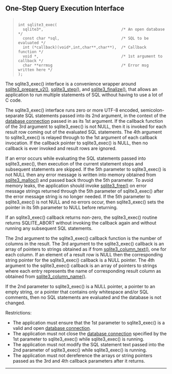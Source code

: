 ## One\-Step Query Execution Interface




> ```
> 
> int sqlite3_exec(
>   sqlite3*,                                  /* An open database */
>   const char *sql,                           /* SQL to be evaluated */
>   int (*callback)(void*,int,char**,char**),  /* Callback function */
>   void *,                                    /* 1st argument to callback */
>   char **errmsg                              /* Error msg written here */
> );
> 
> ```



The sqlite3\_exec() interface is a convenience wrapper around
[sqlite3\_prepare\_v2()](#sqlite3_prepare), [sqlite3\_step()](#sqlite3_step), and [sqlite3\_finalize()](#sqlite3_finalize),
that allows an application to run multiple statements of SQL
without having to use a lot of C code.


The sqlite3\_exec() interface runs zero or more UTF\-8 encoded,
semicolon\-separate SQL statements passed into its 2nd argument,
in the context of the [database connection](#sqlite3) passed in as its 1st
argument. If the callback function of the 3rd argument to
sqlite3\_exec() is not NULL, then it is invoked for each result row
coming out of the evaluated SQL statements. The 4th argument to
sqlite3\_exec() is relayed through to the 1st argument of each
callback invocation. If the callback pointer to sqlite3\_exec()
is NULL, then no callback is ever invoked and result rows are
ignored.


If an error occurs while evaluating the SQL statements passed into
sqlite3\_exec(), then execution of the current statement stops and
subsequent statements are skipped. If the 5th parameter to sqlite3\_exec()
is not NULL then any error message is written into memory obtained
from [sqlite3\_malloc()](#sqlite3_free) and passed back through the 5th parameter.
To avoid memory leaks, the application should invoke [sqlite3\_free()](#sqlite3_free)
on error message strings returned through the 5th parameter of
sqlite3\_exec() after the error message string is no longer needed.
If the 5th parameter to sqlite3\_exec() is not NULL and no errors
occur, then sqlite3\_exec() sets the pointer in its 5th parameter to
NULL before returning.


If an sqlite3\_exec() callback returns non\-zero, the sqlite3\_exec()
routine returns SQLITE\_ABORT without invoking the callback again and
without running any subsequent SQL statements.


The 2nd argument to the sqlite3\_exec() callback function is the
number of columns in the result. The 3rd argument to the sqlite3\_exec()
callback is an array of pointers to strings obtained as if from
[sqlite3\_column\_text()](#sqlite3_column_blob), one for each column. If an element of a
result row is NULL then the corresponding string pointer for the
sqlite3\_exec() callback is a NULL pointer. The 4th argument to the
sqlite3\_exec() callback is an array of pointers to strings where each
entry represents the name of corresponding result column as obtained
from [sqlite3\_column\_name()](#sqlite3_column_name).


If the 2nd parameter to sqlite3\_exec() is a NULL pointer, a pointer
to an empty string, or a pointer that contains only whitespace and/or
SQL comments, then no SQL statements are evaluated and the database
is not changed.


Restrictions:


* The application must ensure that the 1st parameter to sqlite3\_exec()
is a valid and open [database connection](#sqlite3).
* The application must not close the [database connection](#sqlite3) specified by
the 1st parameter to sqlite3\_exec() while sqlite3\_exec() is running.
* The application must not modify the SQL statement text passed into
the 2nd parameter of sqlite3\_exec() while sqlite3\_exec() is running.
* The application must not dereference the arrays or string pointers
passed as the 3rd and 4th callback parameters after it returns.






---


